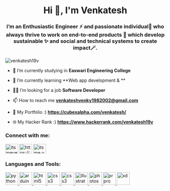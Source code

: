 <h1 align="center">Hi 👋, I'm Venkatesh</h1>
<h3 align="center">I’m an Enthusiastic Engineer ⚡ and passionate individual🧩 who always thrive to work on end-to-end products 🔎 which develop sustainable ✨ and social and technical systems to create impact🪄.</h3>

<p align="left"> <img src="https://komarev.com/ghpvc/?username=venkatesh19v&label=Profile%20views&color=0e75b6&style=flat" alt="venkatesh19v" /> </p>

- 🔭 I’m currently studying in **Easwari Engineering College**

- 🤖 I’m currently learning **Web app development & **

- 👨‍💻 I’m looking for a job **Software Developer**

- 📫 How to reach me **venkateshvenky1982002@gmail.com**

- 🦄 My Portfolio :) **https://cubexalpha.com/venkatesh/**

- 🌐 My Hacker Rank :) **https://www.hackerrank.com/venkatesh19v**

<h3 align="left">Connect with me:</h3>
<p align="left">
<a href="https://twitter.com/itsmevenky_" target="blank"><img align="center" src="https://cdn.jsdelivr.net/npm/simple-icons@3.0.1/icons/twitter.svg" alt="itsmevenky_" height="30" width="40" /></a>
<a href="https://www.linkedin.com/in/venkatesh19v/" target="blank"><img align="center" src="https://cdn.jsdelivr.net/npm/simple-icons@3.0.1/icons/linkedin.svg" alt="https://www.linkedin.com/in/venkateshvenky19v/" height="30" width="40" /></a>
<a href="https://instagram.com/itsme.venky_" target="blank"><img align="center" src="https://cdn.jsdelivr.net/npm/simple-icons@3.0.1/icons/instagram.svg" alt="itsme.venky_" height="30" width="40" /></a>
</p>

<h3 align="left">Languages and Tools:</h3>
<p align="left"> <a href="https://www.python.org/" target="_blank"> <img src="https://cdn3.iconfinder.com/data/icons/logos-and-brands-adobe/512/267_Python-512.png" alt="python" width="40" height="40"/> </a> <a href="https://www.arduino.cc/" target="_blank"> <img src="https://cdn.worldvectorlogo.com/logos/arduino-1.svg" alt="arduino" width="40" height="40"/></a><a href="https://www.w3.org/html/" target="_blank"> <img src="https://cdn.pixabay.com/photo/2017/08/05/11/16/logo-2582748_1280.png" alt="html5" width="40" height="40"/> </a> <a href="https://www.w3schools.com/css/" target="_blank"> <img src="https://cdn.pixabay.com/photo/2017/08/05/11/16/logo-2582747_1280.png" alt="css3" width="40" height="40"/> </a>  <a href="https://www.w3schools.com/js/" target="_blank"> <img src="https://cdn-icons-png.flaticon.com/512/5968/5968292.png" alt="css3" width="40" height="40"/> </a> <a href="https://www.adobe.com/in/products/illustrator.html" target="_blank"> <img src="https://upload.wikimedia.org/wikipedia/commons/thumb/6/66/Illustrator_CC_icon.png/492px-Illustrator_CC_icon.png" alt="illustrator" width="40" height="40"/> </a> <a href="https://www.photoshop.com/en" target="_blank"> <img src="https://seeklogo.com/images/P/photoshop-2020-logo-37B02055A4-seeklogo.com.png" alt="photoshop" width="40" height="40"/> </a> <a href="https://www.premierepro.com" target="_blank"> <img src="https://softzar.com/wp-content/uploads/2021/05/premiere-pro-cc.png" alt="pr pro" width="40" height="40"/> </a> <a href="https://www.adobe.com/products/xd.html" target="_blank"> <img src="https://cdn.worldvectorlogo.com/logos/adobe-xd.svg" alt="xd" width="40" height="40"/> </a> </p>
